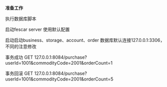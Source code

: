 **准备工作**

执行数据库脚本

启动fescar server 使用默认配置

启动启动business、storage、account、order 数据库默认连接127.0.0.1:3306，不同的注意修改

事务成功 GET 127.0.0.1:8084/purchase?userId=1001&commodityCode=2001&orderCount=1

事务回滚 GET 127.0.0.1:8084/purchase?userId=1001&commodityCode=2001&orderCount=5